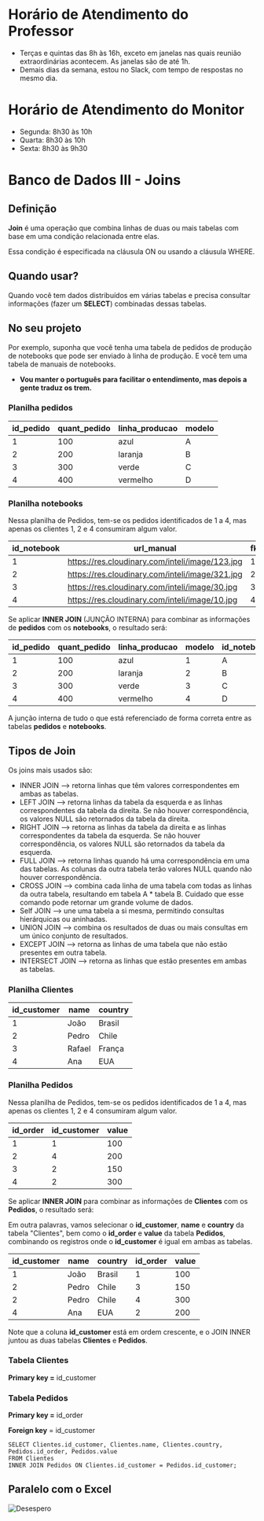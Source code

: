 # Horário de Atendimento do Professor

* Terças e quintas das 8h às 16h, exceto em janelas nas quais reunião extraordinárias acontecem. As janelas são de até 1h.
* Demais dias da semana, estou no Slack, com tempo de respostas no mesmo dia.

# Horário de Atendimento do Monitor

* Segunda: 8h30 às 10h
* Quarta: 8h30 às 10h
* Sexta: 8h30 às 9h30

# Banco de Dados III - Joins


## Definição

**Join** é uma operação que combina linhas de duas ou mais tabelas com base em uma condição relacionada entre elas. 

Essa condição é especificada na cláusula ON ou usando a cláusula WHERE.


## Quando usar?

Quando você tem dados distribuídos em várias tabelas e precisa consultar informações (fazer um **SELECT**) combinadas dessas tabelas.

## No seu projeto

Por exemplo, suponha que você tenha uma tabela de pedidos de produção de notebooks que pode ser enviado à linha de produção. E você tem uma tabela de manuais de notebooks.

* **Vou manter o português para facilitar o entendimento, mas depois a gente traduz os trem.**

### Planilha pedidos

| id_pedido | quant_pedido | linha_producao | modelo |
|----------|----------|----------|----------|
| 1        |  100     | azul     | A        |
| 2        |  200     | laranja  | B        |
| 3        |  300     | verde    | C        |
| 4        |  400     | vermelho | D        |


### Planilha notebooks

Nessa planilha de Pedidos, tem-se os pedidos identificados de 1 a 4, mas apenas os clientes 1, 2 e 4 consumiram algum valor.

| id_notebook | url_manual | fk_id_pedido |
|----------|----------|----------|
| 1        | https://res.cloudinary.com/inteli/image/123.jpg | 1 |
| 2        | https://res.cloudinary.com/inteli/image/321.jpg | 2 |
| 3        | https://res.cloudinary.com/inteli/image/30.jpg  | 3 |
| 4        | https://res.cloudinary.com/inteli/image/10.jpg  | 4 |


Se aplicar **INNER JOIN** (JUNÇÃO INTERNA) para combinar as informações de **pedidos** com os **notebooks**, o resultado será:

| id_pedido | quant_pedido | linha_producao | modelo | id_notebook | url_manual | fk_id_pedido |
|----------|----------|----------|----------|----------|----------|----------|
| 1        |  100     | azul     | 1        | A | https://res.cloudinary.com/inteli/image/123.jpg | 1 |
| 2        |  200     | laranja  | 2        | B | https://res.cloudinary.com/inteli/image/321.jpg | 2 |
| 3        |  300     | verde    | 3        | C | https://res.cloudinary.com/inteli/image/30.jpg  | 3 |
| 4        |  400     | vermelho | 4        | D | https://res.cloudinary.com/inteli/image/10.jpg  | 4 |


A junção interna de tudo o que está referenciado de forma correta entre as tabelas **pedidos** e **notebooks**. 


## Tipos de Join

Os joins mais usados são:

* INNER JOIN --> retorna linhas que têm valores correspondentes em ambas as tabelas.
* LEFT JOIN --> retorna linhas da tabela da esquerda e as linhas correspondentes da tabela da direita. Se não houver correspondência, os valores NULL são retornados da tabela da direita.
* RIGHT JOIN --> retorna as linhas da tabela da direita e as linhas correspondentes da tabela da esquerda. Se não houver correspondência, os valores NULL são retornados da tabela da esquerda.
* FULL JOIN --> retorna linhas quando há uma correspondência em uma das tabelas. As colunas da outra tabela terão valores NULL quando não houver correspondência.
* CROSS JOIN --> combina cada linha de uma tabela com todas as linhas da outra tabela, resultando em tabela A * tabela B. Cuidado que esse comando pode retornar um grande volume de dados.
* Self JOIN --> une uma tabela a si mesma, permitindo consultas hierárquicas ou aninhadas.
* UNION JOIN --> combina os resultados de duas ou mais consultas em um único conjunto de resultados.
* EXCEPT JOIN --> retorna as linhas de uma tabela que não estão presentes em outra tabela.
* INTERSECT JOIN --> retorna as linhas que estão presentes em ambas as tabelas.


### Planilha Clientes

| id_customer | name | country |
|----------|----------|----------|
| 1   | João   | Brasil   |
| 2   | Pedro   | Chile   |
| 3   | Rafael |   França |
| 4   | Ana   | EUA   |


### Planilha Pedidos

Nessa planilha de Pedidos, tem-se os pedidos identificados de 1 a 4, mas apenas os clientes 1, 2 e 4 consumiram algum valor.

| id_order | id_customer  | value |
|----------|----------|----------|
| 1        | 1        | 100      |
| 2        | 4        | 200      |
| 3        | 2        | 150      |
| 4        | 2        | 300      |


Se aplicar **INNER JOIN** para combinar as informações de **Clientes** com os **Pedidos**, o resultado será:

Em outra palavras, vamos selecionar o **id_customer**, **name** e **country** da tabela "Clientes", bem como o **id_order** e **value** da tabela **Pedidos**, combinando os registros onde o **id_customer** é igual em ambas as tabelas.

| id_customer | name  | country  | id_order | value |
|----------|----------|----------|----------|----------|
| 1        | João     | Brasil   |  1       | 100      |
| 2        | Pedro    | Chile    |  3       | 150      |
| 2        | Pedro    | Chile    |  4       | 300      |
| 4        | Ana      | EUA      |  2       | 200      |


Note que a coluna **id_customer** está em ordem crescente, e o JOIN INNER juntou as duas tabelas **Clientes** e **Pedidos**.

### Tabela Clientes

**Primary key =** id_customer

### Tabela Pedidos

**Primary key =** id_order

**Foreign key** = id_customer

```
SELECT Clientes.id_customer, Clientes.name, Clientes.country, Pedidos.id_order, Pedidos.value
FROM Clientes
INNER JOIN Pedidos ON Clientes.id_customer = Pedidos.id_customer;
```

## Paralelo com o Excel

<picture>
   <source media="(prefers-color-scheme: light)" srcset="https://github.com/agodoi/m02-semana03a/blob/main/imgs/desespero.jpg">
   <img alt="Desespero" src="[YOUR-DEFAULT-IMAGE](https://github.com/agodoi/m02-semana03a/blob/main/imgs/desespero.jpg)">
</picture>

